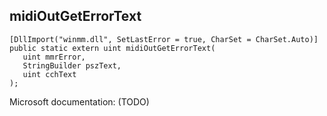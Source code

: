 ## midiOutGetErrorText

```
[DllImport("winmm.dll", SetLastError = true, CharSet = CharSet.Auto)]
public static extern uint midiOutGetErrorText(
   uint mmrError,
   StringBuilder pszText,
   uint cchText
);
```

Microsoft documentation: (TODO)
